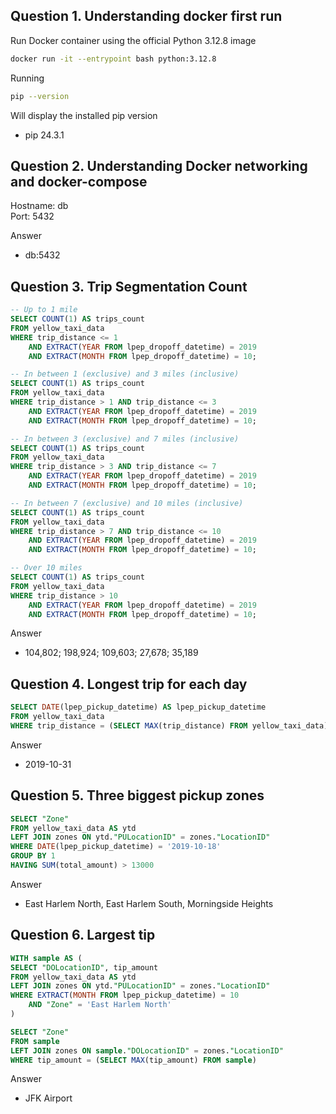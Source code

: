 ## Question 1. Understanding docker first run 

Run Docker container using the official Python 3.12.8 image
```bash
docker run -it --entrypoint bash python:3.12.8
```
Running
```bash
pip --version
```
Will display the installed pip version 
- pip 24.3.1

## Question 2. Understanding Docker networking and docker-compose

Hostname: db  
Port: 5432

Answer
- db:5432

## Question 3. Trip Segmentation Count

```sql
-- Up to 1 mile
SELECT COUNT(1) AS trips_count
FROM yellow_taxi_data
WHERE trip_distance <= 1 
	AND EXTRACT(YEAR FROM lpep_dropoff_datetime) = 2019 
	AND EXTRACT(MONTH FROM lpep_dropoff_datetime) = 10;
```

```sql
-- In between 1 (exclusive) and 3 miles (inclusive)
SELECT COUNT(1) AS trips_count
FROM yellow_taxi_data
WHERE trip_distance > 1 AND trip_distance <= 3 
	AND EXTRACT(YEAR FROM lpep_dropoff_datetime) = 2019 
	AND EXTRACT(MONTH FROM lpep_dropoff_datetime) = 10;
```

```sql
-- In between 3 (exclusive) and 7 miles (inclusive)
SELECT COUNT(1) AS trips_count
FROM yellow_taxi_data
WHERE trip_distance > 3 AND trip_distance <= 7
	AND EXTRACT(YEAR FROM lpep_dropoff_datetime) = 2019 
	AND EXTRACT(MONTH FROM lpep_dropoff_datetime) = 10;
```

```sql
-- In between 7 (exclusive) and 10 miles (inclusive)
SELECT COUNT(1) AS trips_count
FROM yellow_taxi_data
WHERE trip_distance > 7 AND trip_distance <= 10
	AND EXTRACT(YEAR FROM lpep_dropoff_datetime) = 2019 
	AND EXTRACT(MONTH FROM lpep_dropoff_datetime) = 10;
```

```sql
-- Over 10 miles
SELECT COUNT(1) AS trips_count
FROM yellow_taxi_data
WHERE trip_distance > 10
	AND EXTRACT(YEAR FROM lpep_dropoff_datetime) = 2019 
	AND EXTRACT(MONTH FROM lpep_dropoff_datetime) = 10;
```

Answer
- 104,802;  198,924;  109,603;  27,678;  35,189

## Question 4. Longest trip for each day

```sql
SELECT DATE(lpep_pickup_datetime) AS lpep_pickup_datetime
FROM yellow_taxi_data
WHERE trip_distance = (SELECT MAX(trip_distance) FROM yellow_taxi_data)
```

Answer
- 2019-10-31

## Question 5. Three biggest pickup zones

```sql
SELECT "Zone"
FROM yellow_taxi_data AS ytd
LEFT JOIN zones ON ytd."PULocationID" = zones."LocationID"
WHERE DATE(lpep_pickup_datetime) = '2019-10-18'
GROUP BY 1
HAVING SUM(total_amount) > 13000
```

Answer
- East Harlem North, East Harlem South, Morningside Heights

## Question 6. Largest tip

```sql
WITH sample AS (
SELECT "DOLocationID", tip_amount
FROM yellow_taxi_data AS ytd
LEFT JOIN zones ON ytd."PULocationID" = zones."LocationID"
WHERE EXTRACT(MONTH FROM lpep_pickup_datetime) = 10
	AND "Zone" = 'East Harlem North'
)

SELECT "Zone" 
FROM sample
LEFT JOIN zones ON sample."DOLocationID" = zones."LocationID"
WHERE tip_amount = (SELECT MAX(tip_amount) FROM sample)
```

Answer
- JFK Airport
